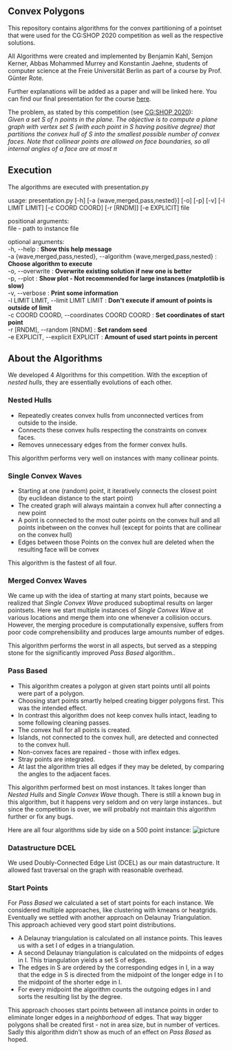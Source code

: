 ## Convex Polygons

This repository contains algorithms for the convex partitioning of a pointset that were used for the CG:SHOP 2020 competition as well as the respective solutions.

All Algorithms were created and implemented by Benjamin Kahl, Semjon Kerner, Abbas Mohammed Murrey and Konstantin Jaehne, students of computer science at the Freie Universität Berlin as part of a course by Prof. Günter Rote.

Further explanations will be added as a paper and will be linked here.
You can find our final presentation for the course [here](https://github.com/SemjonKerner/convex_polygons/blob/b5412ddf3189458d07803e934d98bb67e8e7cc36/texinput/convex_polygons.pdf).

The problem, as stated by this competition (see [CG:SHOP 2020](
https://cgshop.ibr.cs.tu-bs.de/competition/cg-shop-2020/)):  
_Given a set S of n points in the plane. The objective is to compute a plane graph with vertex set S (with each point in S having positive degree) that partitions the convex hull of S into the smallest possible number of convex faces. Note that collinear points are allowed on face boundaries, so all internal angles of a face are at most π_

## Execution

The algorithms are executed with presentation.py

usage: presentation.py [-h] [-a {wave,merged,pass,nested}] [-o] [-p] [-v] [-l LIMIT LIMIT] [-c COORD COORD] [-r [RNDM]] [-e EXPLICIT] file

positional arguments:  
file - path to instance file
  
optional arguments:  
-h, --help : __Show this help message__  
-a {wave,merged,pass,nested}, --algorithm {wave,merged,pass,nested} : __Choose algorithm to execute__  
-o, --overwrite : __Overwrite existing solution if new one is better__  
-p, --plot : __Show plot  - Not recommended for large instances (matplotlib is slow)__  
-v, --verbose : __Print some information__  
-l LIMIT LIMIT, --limit LIMIT LIMIT : __Don't execute if amount of points is outside of limit__  
-c COORD COORD, --coordinates COORD COORD : __Set coordinates of start point__  
-r [RNDM], --random [RNDM] : __Set random seed__  
-e EXPLICIT, --explicit EXPLICIT : __Amount of used start points in percent__  

## About the Algorithms
We developed 4 Algorithms for this competition.
With the exception of _nested hulls_, they are essentially evolutions of each other.

### Nested Hulls
- Repeatedly creates convex hulls from unconnected vertices from outside to the inside.
- Connects these convex hulls respecting the constraints on convex faces.
- Removes unnecessary edges from the former convex hulls.

This algorithm performs very well on instances with many collinear points.

### Single Convex Waves
- Starting at one (random) point, it iteratively connects the closest point (by euclidean distance to the start point)
- The created graph will always maintain a convex hull after connecting a new point
- A point is connected to the most outer points on the convex hull and all points inbetween on the convex hull (except for points that are collinear on the convex hull)
- Edges between those Points on the convex hull are deleted when the resulting face will be convex

This algorithm is the fastest of all four.

### Merged Convex Waves
We came up with the idea of starting at many start points, because we realized that _Single Convex Wave_ produced suboptimal results on larger pointsets.
Here we start multiple instances of _Single Convex Wave_ at various locations and merge them into one whenever a collision occurs.
However, the merging procedure is computationally expensive, suffers from poor code comprehensibility and produces large amounts number of edges.

This algorithm performs the worst in all aspects, but served as a stepping stone for the significantly improved _Pass Based_ algorithm..

### Pass Based
- This algorithm creates a polygon at given start points until all points were part of a polygon.
- Choosing start points smartly helped creating bigger polygons first. This was the intended effect.
- In contrast this algorithm does not keep convex hulls intact, leading to some following cleaning passes.
- The convex hull for all points is created.
- Islands, not connected to the convex hull, are detected and connected to the convex hull.
- Non-convex faces are repaired - those with inflex edges.
- Stray points are integrated.
- At last the algorithm tries all edges if they may be deleted, by comparing the angles to the adjacent faces.

This algorithm performed best on most instances. It takes longer than _Nested Hulls_ and _Single Convex Wave_ though.
There is still a known bug in this algorithm, but it happens very seldom and on very large instances.. but since the competition is over, we will probably not maintain this algorithm further or fix any bugs.

Here are all four algorithms side by side on a 500 point instance:
![picture](https://i.imgur.com/FA7LW13.png)

### Datastructure DCEL
We used Doubly-Connected Edge List (DCEL) as our main datastructure. It allowed fast traversal on the graph with reasonable overhead.

### Start Points
For _Pass Based_ we calculated a set of start points for each instance. We considered multiple approaches, like clustering with kmeans or heatgrids. Eventually we settled with another approach on Delaunay Triangulation. This approach achieved very good start point distributions.

- A Delaunay triangulation is calculated on all instance points. This leaves us with a set I of edges in a triangulation.
- A second Delaunay triangulation is calculated on the midpoints of edges in I. This triangulation yields a set S of edges.
- The edges in S are ordered by the corresponding edges in I, in a way that the edge in S is directed from the midpoint of the longer edge in I to the midpoint of the shorter edge in I.
- For every midpoint the algorithm counts the outgoing edges in I and sorts the resulting list by the degree.

This approach chooses start points between all instance points in order to eliminate longer edges in a _neighborhood_ of edges. That way bigger polygons shall be created first - not in area size, but in number of vertices. Sadly this algorithm didn't show as much of an effect on _Pass Based_ as hoped.
